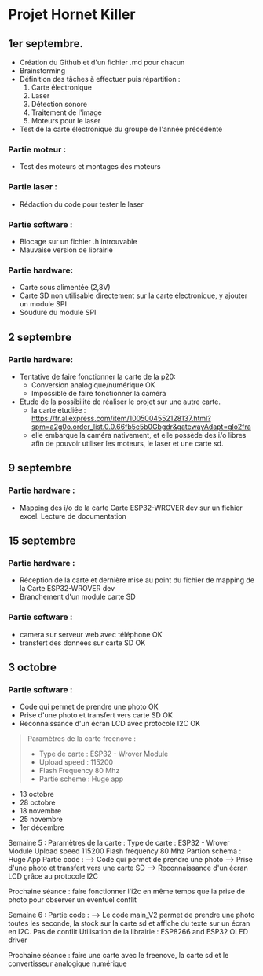 # Projet Hornet Killer 

## 1er septembre.
  - Création du Github et d'un fichier .md pour chacun
  - Brainstorming
  - Définition des tâches à effectuer puis répartition :
    1. Carte électronique
    2. Laser
    3. Détection sonore
    4. Traitement de l'image 
    5. Moteurs pour le laser
  - Test de la carte électronique du groupe de l'année précédente
###  Partie moteur :
  - Test des moteurs et montages des moteurs
###  Partie laser :
  - Rédaction du code pour tester le laser
###  Partie software :
  - Blocage sur un fichier .h introuvable
  - Mauvaise version de librairie
###  Partie hardware:
  - Carte sous alimentée (2,8V)
  - Carte SD non utilisable directement sur la carte électronique, y ajouter un module SPI
  - Soudure du module SPI
## 2 septembre
### Partie hardware:
  - Tentative de faire fonctionner la carte de la p20:
      - Conversion analogique/numérique OK
      - Impossible de faire fonctionner la caméra
  - Etude de la possibilité de réaliser le projet sur une autre carte.
      - la carte étudiée :  https://fr.aliexpress.com/item/1005004552128137.html?spm=a2g0o.order_list.0.0.66fb5e5b0Gbgdr&gatewayAdapt=glo2fra
      - elle embarque la caméra nativement, et elle possède des i/o libres afin de pouvoir utiliser les moteurs, le laser et une carte sd.
## 9 septembre
### Partie hardware :
  - Mapping des i/o de la carte Carte ESP32-WROVER dev sur un fichier excel. Lecture de documentation
## 15 septembre
### Partie hardware : 
  - Réception de la carte et dernière mise au point du fichier de mapping de la Carte ESP32-WROVER dev
  - Branchement d'un module carte SD 
### Partie software :
  - camera sur serveur web avec téléphone OK
  - transfert des données sur carte SD OK
## 3 octobre
### Partie software :
  - Code qui permet de prendre une photo OK
  - Prise d'une photo et transfert vers carte SD OK
  - Reconnaissance d'un écran LCD avec protocole I2C OK
> Paramètres de la carte freenove : 
> - Type de carte : ESP32 - Wrover Module
> - Upload speed : 115200
> - Flash Frequency 80 Mhz
> - Partie scheme : Huge app
* 13 octobre
* 28 octobre
* 18 novembre
* 25 novembre
* 1er décembre




Semaine 5 :
Paramètres de la carte :  Type de carte : ESP32 - Wrover Module
                          Upload speed 115200
                          Flash frequency 80 Mhz
                          Partion schema : Huge App
Partie code :
--> Code qui permet de prendre une photo
--> Prise d'une photo et transfert vers une carte SD
--> Reconnaissance d'un écran LCD grâce au protocole I2C

Prochaine séance : faire fonctionner l'i2c en même temps que la prise de photo pour observer un éventuel conflit

Semaine 6 :
Partie code : 
--> Le code main_V2 permet de prendre une photo toutes les seconde, la stock sur la carte sd et affiche du texte sur un écran en I2C. Pas de conflit
Utilisation de la librairie : ESP8266 and ESP32 OLED driver

Prochaine séance : faire une carte avec le freenove, la carte sd et le convertisseur analogique numérique
